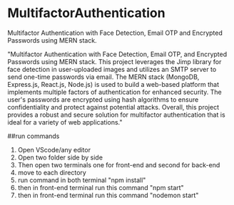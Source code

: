 # MultifactorAuthentication
Multifactor Authentication with Face Detection, Email OTP and Encrypted Passwords using MERN stack.

"Multifactor Authentication with Face Detection, Email OTP, and Encrypted Passwords using MERN stack. This project leverages the Jimp library for face detection in user-uploaded images and utilizes an SMTP server to send one-time passwords via email. The MERN stack (MongoDB, Express.js, React.js, Node.js) is used to build a web-based platform that implements multiple factors of authentication for enhanced security. The user's passwords are encrypted using hash algorithms to ensure confidentiality and protect against potential attacks. Overall, this project provides a robust and secure solution for multifactor authentication that is ideal for a variety of web applications."

##run commands
1. Open VScode/any editor
2. Open two folder side by side 
3. Then open two terminals one for front-end and second for back-end
4. move to each directory
5. run command in both terminal "npm install"
6. then in front-end terminal run this command "npm start"
7. then in front-end terminal run this command "nodemon start" 
